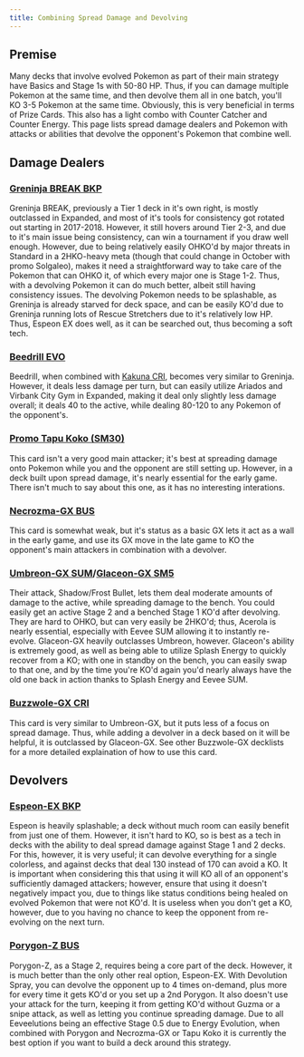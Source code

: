 ```yaml
---
title: Combining Spread Damage and Devolving
---
```

## Premise
Many decks that involve evolved Pokemon as part of their main strategy have Basics and Stage 1s with 50-80 HP. Thus, if you can damage multiple Pokemon at the same time, and then devolve them all in one batch, you'll KO 3-5 Pokemon at the same time. Obviously, this is very beneficial in terms of Prize Cards. This also has a light combo with Counter Catcher and Counter Energy. This page lists spread damage dealers and Pokemon with attacks or abilities that devolve the opponent's Pokemon that combine well.
## Damage Dealers
### [Greninja BREAK BKP](https://www.pokemon.com/us/pokemon-tcg/pokemon-cards/xy/xy9/41/)
Greninja BREAK, previously a Tier 1 deck in it's own right, is mostly outclassed in Expanded, and most of it's tools for consistency got rotated out starting in 2017-2018. However, it still hovers around Tier 2-3, and due to it's main issue being consistency, can win a tournament if you draw well enough. However, due to being relatively easily OHKO'd by major threats in Standard in a 2HKO-heavy meta (though that could change in October with promo Solgaleo), makes it need a straightforward way to take care of the Pokemon that can OHKO it, of which every major one is Stage 1-2. Thus, with a devolving Pokemon it can do much better, albeit still having consistency issues. The devolving Pokemon needs to be splashable, as Greninja is already starved for deck space, and can be easily KO'd due to Greninja running lots of Rescue Stretchers due to it's relatively low HP. Thus, Espeon EX does well, as it can be searched out, thus becoming a soft tech.
### [Beedrill EVO](https://www.pokemon.com/us/pokemon-tcg/pokemon-cards/xy-series/xy12/7/)
Beedrill, when combined with [Kakuna CRI](https://www.pokemon.com/us/pokemon-tcg/pokemon-cards/sm-series/sm4/2/), becomes very similar to Greninja. However, it deals less damage per turn, but can easily utilize Ariados and Virbank City Gym in Expanded, making it deal only slightly less damage overall; it deals 40 to the active, while dealing 80-120 to any Pokemon of the opponent's.
### [Promo Tapu Koko (SM30)](https://www.pokemon.com/us/pokemon-tcg/pokemon-cards/sm-series/smp/SM30/)
This card isn't a very good main attacker; it's best at spreading damage onto Pokemon while you and the opponent are still setting up. However, in a deck built upon spread damage, it's nearly essential for the early game. There isn't much to say about this one, as it has no interesting interations.
### [Necrozma-GX BUS](https://www.pokemon.com/us/pokemon-tcg/pokemon-cards/sm-series/sm3/63/)
This card is somewhat weak, but it's status as a basic GX lets it act as a wall in the early game, and use its GX move in the late game to KO the opponent's main attackers in combination with a devolver.
### [Umbreon-GX SUM](https://www.pokemon.com/us/pokemon-tcg/pokemon-cards/sm-series/sm1/80/)/[Glaceon-GX SM5](https://www.pokemon.com/us/pokemon-tcg/pokemon-cards/sm-series/sm5/39/)
Their attack, Shadow/Frost Bullet, lets them deal moderate amounts of damage to the active, while spreading damage to the bench. You could easily get an active Stage 2 and a benched Stage 1 KO'd after devolving. They are hard to OHKO, but can very easily be 2HKO'd; thus, Acerola is nearly essential, especially with Eevee SUM allowing it to instantly re-evolve. Glaceon-GX heavily outclasses Umbreon, however. Glaceon's ability is extremely good, as well as being able to utilize Splash Energy to quickly recover from a KO; with one in standby on the bench, you can easily swap to that one, and by the time you're KO'd again you'd nearly always have the old one back in action thanks to Splash Energy and Eevee SUM.
### [Buzzwole-GX CRI](https://www.pokemon.com/us/pokemon-tcg/pokemon-cards/sm-series/sm4/57/)
This card is very similar to Umbreon-GX, but it puts less of a focus on spread damage. Thus, while adding a devolver in a deck based on it will be helpful, it is outclassed by Glaceon-GX. See other Buzzwole-GX decklists for a more detailed explaination of how to use this card.
## Devolvers
### [Espeon-EX BKP](https://www.pokemon.com/us/pokemon-tcg/pokemon-cards/xy-series/xy9/52/)
Espeon is heavily splashable; a deck without much room can easily benefit from just one of them. However, it isn't hard to KO, so is best as a tech in decks with the ability to deal spread damage against Stage 1 and 2 decks. For this, however, it is very useful; it can devolve everything for a single colorless, and against decks that deal 130 instead of 170 can avoid a KO. It is important when considering this that using it will KO all of an opponent's sufficiently damaged attackers; however, ensure that using it doesn't negatively impact you, due to things like status conditions being healed on evolved Pokemon that were not KO'd. It is useless when you don't get a KO, however, due to you having no chance to keep the opponent from re-evolving on the next turn.
### [Porygon-Z BUS](https://www.pokemon.com/us/pokemon-tcg/pokemon-cards/sm-series/sm3/105/)
Porygon-Z, as a Stage 2, requires being a core part of the deck. However, it is much better than the only other real option, Espeon-EX. With Devolution Spray, you can devolve the opponent up to 4 times on-demand, plus more for every time it gets KO'd or you set up a 2nd Porygon. It also doesn't use your attack for the turn, keeping it from getting KO'd without Guzma or a snipe attack, as well as letting you continue spreading damage. Due to all Eeveelutions being an effective Stage 0.5 due to Energy Evolution, when combined with Porygon and Necrozma-GX or Tapu Koko it is currently the best option if you want to build a deck around this strategy.
